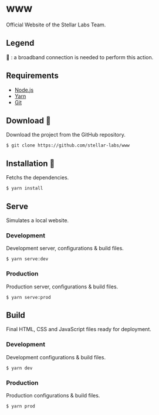 # www
Official Website of the Stellar Labs Team.
## Legend
:satellite: : a broadband connection is needed to perform this action.
## Requirements
- [Node.js](https://nodejs.org/en/)
- [Yarn](https://yarnpkg.com/lang/en/)
- [Git](https://git-scm.com/)

## Download :satellite:
Download the project from the GitHub repository.
```shell
$ git clone https://github.com/stellar-labs/www
```
## Installation :satellite:
Fetchs the dependencies.
```shell
$ yarn install
```
## Serve
Simulates a local website.
### Development
Development server, configurations & build files.
```shell
$ yarn serve:dev
```
### Production
Production server, configurations & build files.
```shell
$ yarn serve:prod
```
## Build
Final HTML, CSS and JavaScript files ready for deployment.
### Development
Development configurations & build files.
```shell
$ yarn dev
```
### Production
Production configurations & build files.
```shell
$ yarn prod
```
